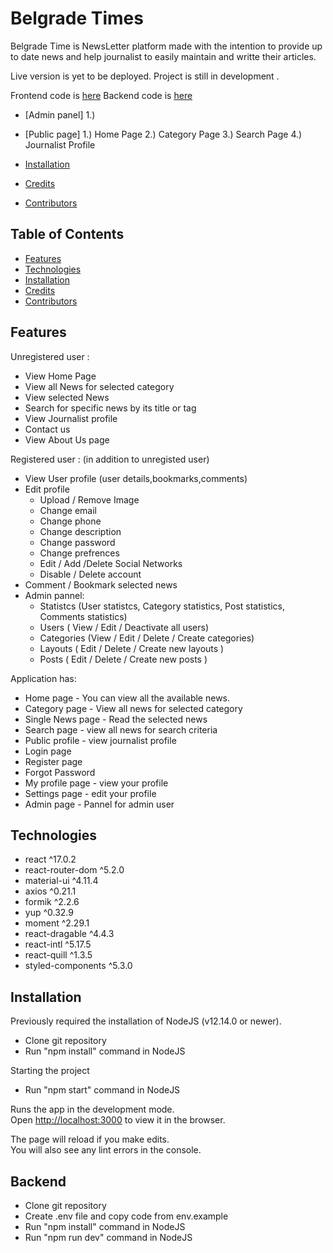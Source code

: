 # Belgrade Times


Belgrade Time is NewsLetter platform made with the intention to provide up to date news and help journalist to easily maintain and writte their articles.

Live version is yet to be deployed. Project is still in development .

Frontend code is [here](https://github.com/Bojan987/Newsletter/tree/main/novinski-portal)
Backend code is [here](https://github.com/Bojan987/Newsletter/tree/main/novinski-portal-api)

- [Admin panel]
  1.)
- [Public page]
  1.) Home Page
  2.) Category Page
  3.) Search Page
  4.) Journalist Profile
  
- [Installation](#installation)
- [Credits](#credits)
- [Contributors](#contributors)
## Table of Contents

- [Features](#features)
- [Technologies](#technologies)
- [Installation](#installation)
- [Credits](#credits)
- [Contributors](#contributors)

## Features

Unregistered user :
- View Home Page 
- View all News for selected category
- View selected News
- Search for specific news by its title or tag 
- View Journalist profile
- Contact us
- View About Us page

Registered user :
(in addition to unregisted user)
- View User profile (user details,bookmarks,comments)
- Edit profile
  - Upload / Remove Image
  - Change email
  - Change phone
  - Change description
  - Change password
  - Change prefrences
  - Edit / Add /Delete Social Networks
  - Disable / Delete account
- Comment / Bookmark selected news
- Admin pannel: 
  - Statistcs (User statistcs, Category statistics, Post statistics, Comments statistics)
  - Users ( View / Edit / Deactivate all users)
  - Categories (View / Edit / Delete / Create categories)
  - Layouts ( Edit / Delete / Create new layouts )
  - Posts ( Edit / Delete / Create new posts )


Application has:
- Home page - You can view all the available news.
- Category page - View all news for selected category
- Single News page - Read the selected news
- Search page - view all news for search criteria
- Public profile - view journalist profile
- Login page 
- Register page
- Forgot Password
- My profile page - view your profile
- Settings page - edit your profile
- Admin page - Pannel for admin user

## Technologies

- react ^17.0.2
- react-router-dom ^5.2.0
- material-ui ^4.11.4
- axios ^0.21.1
- formik ^2.2.6
- yup ^0.32.9
- moment ^2.29.1
- react-dragable ^4.4.3
- react-intl ^5.17.5
- react-quill ^1.3.5
- styled-components ^5.3.0

## Installation

Previously required the installation of NodeJS (v12.14.0 or newer).

- Clone git repository
- Run "npm install" command in NodeJS


Starting the project

- Run "npm start" command in NodeJS

Runs the app in the development mode.\
Open [http://localhost:3000](http://localhost:3000) to view it in the browser.

The page will reload if you make edits.\
You will also see any lint errors in the console.

## Backend
- Clone git repository
- Create .env file and copy code from env.example
- Run "npm install" command in NodeJS
- Run "npm run dev" command in NodeJS



